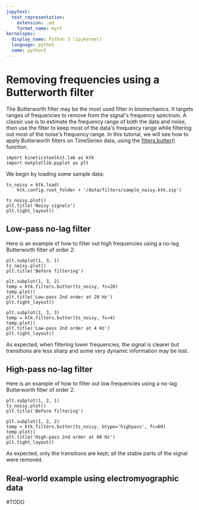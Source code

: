 ```yaml
---
jupytext:
  text_representation:
    extension: .md
    format_name: myst
kernelspec:
  display_name: Python 3 (ipykernel)
  language: python
  name: python3
---
```


# Removing frequencies using a Butterworth filter

The Butterworth filter may be the most used filter in biomechanics. It targets ranges of frequencies to remove from the signal's frequency spectrum. A classic use is to estimate the frequency range of both the data and noise, then use the filter to keep most of the data's frequency range while filtering out most of the noise's frequency range. In this tutorial, we will see how to apply Butterworth filters on TimeSeries data, using the [filters.butter()](../../03_api/kineticstoolkit.filters.butter.rst) function.

```{code-cell}
import kineticstoolkit.lab as ktk
import matplotlib.pyplot as plt
```

We begin by loading some sample data:

```{code-cell}
ts_noisy = ktk.load(
    ktk.config.root_folder + '/data/filters/sample_noisy.ktk.zip')

ts_noisy.plot()
plt.title('Noisy signals')
plt.tight_layout()
```

## Low-pass no-lag filter

Here is an example of how to filter out high frequencies using a no-lag Butterworth filter of order 2:

```{code-cell}
plt.subplot(1, 3, 1)
ts_noisy.plot()
plt.title('Before filtering')

plt.subplot(1, 3, 2)
temp = ktk.filters.butter(ts_noisy, fc=20)
temp.plot()
plt.title('Low-pass 2nd order at 20 Hz')
plt.tight_layout()

plt.subplot(1, 3, 3)
temp = ktk.filters.butter(ts_noisy, fc=4)
temp.plot()
plt.title('Low-pass 2nd order at 4 Hz')
plt.tight_layout()
```

As expected, when filtering lower frequencies, the signal is clearer but transitions are less sharp and some very dynamic information may be lost.

## High-pass no-lag filter

Here is an example of how to filter out low frequencies using a no-lag Butterworth filter of order 2.

```{code-cell}
plt.subplot(1, 2, 1)
ts_noisy.plot()
plt.title('Before filtering')

plt.subplot(1, 2, 2)
temp = ktk.filters.butter(ts_noisy, btype='highpass', fc=60)
temp.plot()
plt.title('High-pass 2nd order at 60 Hz')
plt.tight_layout()
```

As expected, only the transitions are kept; all the stable parts of the signal were removed.

## Real-world example using electromyographic data

#TODO

